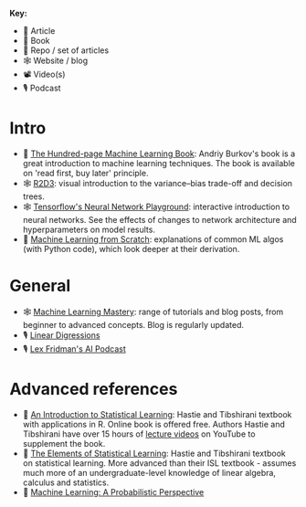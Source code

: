 **Key:**
- 📃 Article
- 📘 Book
- 📁 Repo / set of articles
- 🕸 Website / blog
- 📽 Video(s)
- 🎙 Podcast

# Intro
- 📘 [The Hundred-page Machine Learning Book](http://themlbook.com/): Andriy Burkov's book is a great introduction to machine learning techniques.  The book is available on 'read first, buy later' principle.
- 🕸 [R2D3](http://www.r2d3.us/): visual introduction to the variance–bias trade-off and decision trees.
- 🕸 [Tensorflow's Neural Network Playground](https://playground.tensorflow.org/): interactive introduction to neural networks.  See the effects of changes to network architecture and hyperparameters on model results.
- 📁 [Machine Learning from Scratch](https://dafriedman97.github.io/mlbook/index.html): explanations of common ML algos (with Python code), which look deeper at their derivation.

# General
- 🕸 [Machine Learning Mastery](https://machinelearningmastery.com/): range of tutorials and blog posts, from beginner to advanced concepts.  Blog is regularly updated.
- 🎙 [Linear Digressions](http://lineardigressions.com/)
- 🎙 [Lex Fridman's AI Podcast](https://lexfridman.com/ai/)

# Advanced references
- 📘 [An Introduction to Statistical Learning](https://www.statlearning.com/): Hastie and Tibshirani textbook with applications in R.  Online book is offered free.  Authors Hastie and Tibshirani have over 15 hours of [lecture videos](https://www.r-bloggers.com/in-depth-introduction-to-machine-learning-in-15-hours-of-expert-videos/) on YouTube to supplement the book.
- 📘 [The Elements of Statistical Learning](https://web.stanford.edu/~hastie/ElemStatLearn/): Hastie and Tibshirani textbook on statistical learning.  More advanced than their ISL textbook - assumes much more of an undergraduate-level knowledge of linear algebra, calculus and statistics.
- 📘 [Machine Learning: A Probabilistic Perspective](https://probml.github.io/pml-book/)
